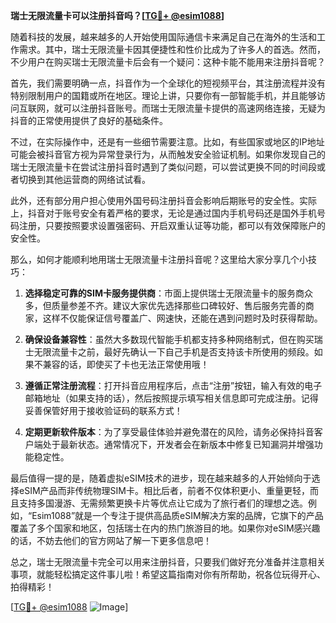 **瑞士无限流量卡可以注册抖音吗？[[TG💪+ @esim1088](https://t.me/s/esim1088)]**

随着科技的发展，越来越多的人开始使用国际通信卡来满足自己在海外的生活和工作需求。其中，瑞士无限流量卡因其便捷性和性价比成为了许多人的首选。然而，不少用户在购买瑞士无限流量卡后会有一个疑问：这种卡能不能用来注册抖音呢？

首先，我们需要明确一点，抖音作为一个全球化的短视频平台，其注册流程并没有特别限制用户的国籍或所在地区。理论上讲，只要你有一部智能手机，并且能够访问互联网，就可以注册抖音账号。而瑞士无限流量卡提供的高速网络连接，无疑为抖音的正常使用提供了良好的基础条件。

不过，在实际操作中，还是有一些细节需要注意。比如，有些国家或地区的IP地址可能会被抖音官方视为异常登录行为，从而触发安全验证机制。如果你发现自己的瑞士无限流量卡在尝试注册抖音时遇到了类似问题，可以尝试更换不同的时间段或者切换到其他运营商的网络试试看。

此外，还有部分用户担心使用外国号码注册抖音会影响后期账号的安全性。实际上，抖音对于账号安全有着严格的要求，无论是通过国内手机号码还是国外手机号码注册，只要按照要求设置强密码、开启双重认证等功能，都可以有效保障账户的安全性。

那么，如何才能顺利地用瑞士无限流量卡注册抖音呢？这里给大家分享几个小技巧：

1. **选择稳定可靠的SIM卡服务提供商**：市面上提供瑞士无限流量卡的服务商众多，但质量参差不齐。建议大家优先选择那些口碑较好、售后服务完善的商家，这样不仅能保证信号覆盖广、网速快，还能在遇到问题时及时获得帮助。
   
2. **确保设备兼容性**：虽然大多数现代智能手机都支持多种网络制式，但在购买瑞士无限流量卡之前，最好先确认一下自己手机是否支持该卡所使用的频段。如果不兼容的话，即使买了卡也无法正常使用哦！

3. **遵循正常注册流程**：打开抖音应用程序后，点击“注册”按钮，输入有效的电子邮箱地址（如果支持的话），然后按照提示填写相关信息即可完成注册。记得妥善保管好用于接收验证码的联系方式！

4. **定期更新软件版本**：为了享受最佳体验并避免潜在的风险，请务必保持抖音客户端处于最新状态。通常情况下，开发者会在新版本中修复已知漏洞并增强功能稳定性。

最后值得一提的是，随着虚拟eSIM技术的进步，现在越来越多的人开始倾向于选择eSIM产品而非传统物理SIM卡。相比后者，前者不仅体积更小、重量更轻，而且支持多国漫游、无需频繁更换卡片等优点让它成为了旅行者们的理想之选。例如，“Esim1088”就是一个专注于提供高品质eSIM解决方案的品牌，它旗下的产品覆盖了多个国家和地区，包括瑞士在内的热门旅游目的地。如果你对eSIM感兴趣的话，不妨去他们的官方网站了解一下更多信息吧！

总之，瑞士无限流量卡完全可以用来注册抖音，只要我们做好充分准备并注意相关事项，就能轻松搞定这件事儿啦！希望这篇指南对你有所帮助，祝各位玩得开心、拍得精彩！

[[TG💪+ @esim1088](https://t.me/s/esim1088) ![Image](https://i.postimg.cc/4NQfJmqS/Snipaste-2025-05-13-00-14-12.png)]